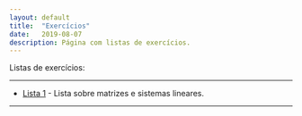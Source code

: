 ```yaml
---
layout: default
title:  "Exercícios"
date:   2019-08-07
description: Página com listas de exercícios.
---
```



<p class="intro">Listas de exercícios:</p>

---

* [Lista 1][Introducao] - Lista sobre matrizes e sistemas lineares.
---

[Introducao]:https://raw.githack.com/maf335/maf335.github.io/master/Exercicios/Lista1/Matrizes.pdf   